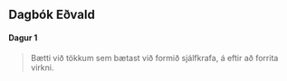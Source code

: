 ## Dagbók Eðvald

#### Dagur 1
  > Bætti við tökkum sem bætast við formið sjálfkrafa, á eftir að forrita virkni.
